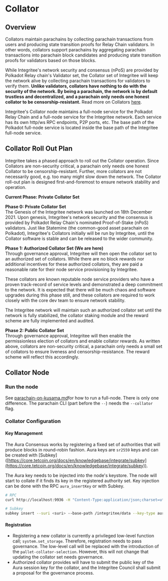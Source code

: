 # Collator

## Overview

Collators maintain parachains by collecting parachain transactions from users and producing state transition proofs for Relay Chain validators. In other words, collators support parachains by aggregating parachain transactions into parachain block candidates and producing state transition proofs for validators based on those blocks.

While Integritee's network security and consensus (nPoS) are provided by Polkadot Relay chain's Validator set, the Collator set of Integritee will keep the network alive by collecting parachain transactions for validators to verify them. **Unlike validators, collators have nothing to do with the security of the network. By being a parachain, the network is by default trustless and decentralized, and a parachain only needs one honest collator to be censorship-resistant.** Read more on Collators [here](https://wiki.polkadot.network/docs/learn-collator).

Integritee's Collator node maintains a full-node service for the Polkadot Relay Chain and a full-node service for the Integritee network. Each service has its own http/ws RPC endpoints, P2P ports, etc. The base path of the Polkadot full-node service is located inside the base path of the Integritee full-node service.

## Collator Roll Out Plan

Integritee takes a phased approach to roll out the Collator operation. Since Collators are non-security critical, a parachain only needs one honest Collator to be censorship-resistant. Further, more collators are not necessarily good, e.g. too many might slow down the network. The Collator roll-out plan is designed first-and-foremost to ensure network stability and operation.

**Current Phase: Private Collator Set**

**Phase 0: Private Collator Set**\
The Genesis of the Integritee network was launched on 18th December 2021. Upon genesis, Integritee's network security and the consensus is provided by Polkadot Relay Chain's nominated Proof-of-Stake (nPoS) validators. Just like Statemine (the common-good asset parachain on Polkadot), Integritee's Collators initially will be run by Integritee, until the Collator software is stable and can be released to the wider community.

**Phase 1: Authorized Collator Set (We are here)**\
Through governance approval, Integritee will then open the collator set to an authorized set of collators. While there are no block rewards nor additional incentives for these authorized collators, they are paid a reasonable rate for their node service provisioning by Integritee.

These collators are known reputable node service providers who have a proven track-record of service levels and demonstrated a deep commitment to the network. It is expected that there will be much chaos and software upgrades during this phase still, and these collators are required to work closely with the core dev team to ensure network stability.

The Integritee network will maintain such an authorized collator set until the network is fully stabilized, the collator staking module and the reward scheme are fully implemented and audited.

**Phase 2: Public Collator Set**\
Through governance approval, Integritee will then enable the permissionless election of collators and enable collator rewards. As written above, collators are non-security critical, a parachain only needs a small set of collators to ensure liveness and censorship-resistance. The reward scheme will reflect this accordingly.

## Collator Node

### Run the node

See [parachain-on-kusama.md](parachain-on-kusama.md "mention")for how to run a full-node. There is only one difference. The parachain CLI (part before the `--`) needs the `--collator` flag.

### Collator Configuration

#### **Key Management**

The Aura Consensus works by registering a fixed set of authorities that will produce blocks in round-robin fashion. Aura keys are `sr2559` keys and can be created with \[Subkey]\([https://core.tetcoin.org/docs/en/knowledgebase/integrate/subkey](https://core.tetcoin.org/docs/en/knowledgebase/integrate/subkey)).

The Aura key needs to be injected into the node's keystore. The node will start to collate if it finds its key in the registered authority set. Key injection can be done with the RPC `aura_insertKey` or with Subkey.

```bash
# RPC
curl http://localhost:9936 -H "Content-Type:application/json;charset=utf-8" -d '{ "jsonrpc":"2.0", "id":1, "method":"author_insertKey", "params": [ "aura", <suri>, "<pubKey>" ] }'

# Subkey
subkey insert --suri <suri> --base-path /integritee/data --key-type aura
```

#### **Registration**

* Registering a new collator is currently a privileged low-level function call; `system.set_storage`. Therefore, registration needs to pass governance. The low-level call will be replaced with the introduction of the `pallet-collator-selection`. However, this will not change that updating the collator set needs governance.
* Authorized collator provides will have to submit the public key of the Aura session key for the collator, and the Integritee Council shall submit a proposal for the governance process.

